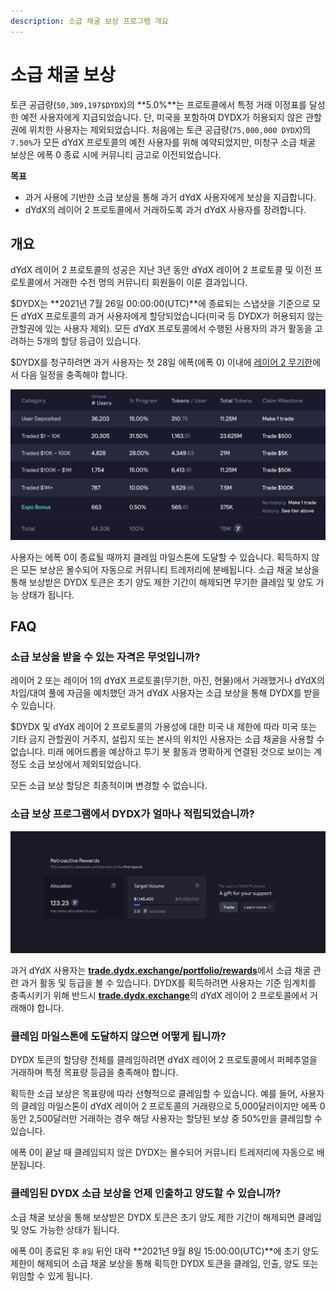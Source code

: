 ```yaml
---
description: 소급 채굴 보상 프로그램 개요
---
```


# 소급 채굴 보상

토큰 공급량(`50,309,197$DYDX`)의 **5.0%**는 프로토콜에서 특정 거래 이정표를 달성한 예전 사용자에게 지급되었습니다. 단, 미국을 포함하여 DYDX가 허용되지 않은 관할권에 위치한 사용자는 제외되었습니다. 처음에는 토큰 공급량(`75,000,000 DYDX`)의 `7.50%`가 모든 dYdX 프로토콜의 예전 사용자를 위해 예약되었지만, 미청구 소급 채굴 보상은 에폭 0 종료 시에 커뮤니티 금고로 이전되었습니다.

**목표**

* 과거 사용에 기반한 소급 보상을 통해 과거 dYdX 사용자에게 보상을 지급합니다.
* dYdX의 레이어 2 프로토콜에서 거래하도록 과거 dYdX 사용자를 장려합니다.

## 개요

dYdX 레이어 2 프로토콜의 성공은 지난 3년 동안 dYdX 레이어 2 프로토콜 및 이전 프로토콜에서 거래한 수천 명의 커뮤니티 회원들이 이룬 결과입니다.

$DYDX는 **2021년 7월 26일 00:00:00(UTC)**에 종료되는 스냅샷을 기준으로 모든 dYdX 프로토콜의 과거 사용자에게 할당되었습니다(미국 등 DYDX가 허용되지 않는 관할권에 있는 사용자 제외). 모든 dYdX 프로토콜에서 수행된 사용자의 과거 활동을 고려하는 5개의 할당 등급이 있습니다.

$DYDX를 청구하려면 과거 사용자는 첫 28일 에폭(에폭 0) 이내에 [레이어 2 무기한](https://trade.dydx.exchange)에서 다음 일정을 충족해야 합니다.

![](../.gitbook/assets/1-retroactive-buckets.png)

사용자는 에폭 0이 종료될 때까지 클레임 마일스톤에 도달할 수 있습니다. 획득하지 않은 모든 보상은 몰수되어 자동으로 커뮤니티 트레저리에 분배됩니다. 소급 채굴 보상을 통해 보상받은 DYDX 토큰은 초기 양도 제한 기간이 해제되면 무기한 클레임 및 양도 가능 상태가 됩니다.

## **FAQ**

### **소급 보상을 받을 수 있는 자격은 무엇입니까?**

레이어 2 또는 레이어 1의 dYdX 프로토콜(무기한, 마진, 현물)에서 거래했거나 dYdX의 차입/대여 풀에 자금을 예치했던 과거 dYdX 사용자는 소급 보상을 통해 DYDX를 받을 수 있습니다.

$DYDX 및 dYdX 레이어 2 프로토콜의 가용성에 대한 미국 내 제한에 따라 미국 또는 기타 금지 관할권이 거주지, 설립지 또는 본사의 위치인 사용자는 소급 채굴을 사용할 수 없습니다. 미래 에어드롭을 예상하고 투기 봇 활동과 명확하게 연결된 것으로 보이는 계정도 소급 보상에서 제외되었습니다.

모든 소급 보상 할당은 최종적이며 변경할 수 없습니다.

### 소급 보상 프로그램에서 DYDX가 얼마나 적립되었습니까?

![클레임 마일스톤 및 진행 상황 보기](../.gitbook/assets/1-retroactive-earn-view.png)

과거 dYdX 사용자는 [**trade.dydx.exchange/portfolio/rewards**](https://trade.dydx.exchange/portfolio/rewards)에서 소급 채굴 관련 과거 활동 및 등급을 볼 수 있습니다. DYDX를 획득하려면 사용자는 기준 임계치를 충족시키기 위해 반드시 [**trade.dydx.exchange**](https://trade.dydx.exchange/)의 dYdX 레이어 2 프로토콜에서 거래해야 합니다.

### 클레임 마일스톤에 도달하지 않으면 어떻게 됩니까?

DYDX 토큰의 할당량 전체를 클레임하려면 dYdX 레이어 2 프로토콜에서 퍼페추얼을 거래하며 특정 목표량 등급을 충족해야 합니다.

획득한 소급 보상은 목표량에 따라 선형적으로 클레임할 수 있습니다. 예를 들어, 사용자의 클레임 마일스톤이 dYdX 레이어 2 프로토콜의 거래량으로 5,000달러이지만 에폭 0 동안 2,500달러만 거래하는 경우 해당 사용자는 할당된 보상 중 50%만을 클레임할 수 있습니다.

에폭 0이 끝날 때 클레임되지 않은 DYDX는 몰수되어 커뮤니티 트레저리에 자동으로 배분됩니다.

### 클레임된 DYDX 소급 보상을 언제 인출하고 양도할 수 있습니까?

소급 채굴 보상을 통해 보상받은 DYDX 토큰은 초기 양도 제한 기간이 해제되면 클레임 및 양도 가능한 상태가 됩니다.

에폭 0이 종료된 후 `8일` 뒤인 대략 **2021년 9월 8일 15:00:00(UTC)**에 초기 양도 제한이 해제되어 소급 채굴 보상을 통해 획득한 DYDX 토큰을 클레임, 인출, 양도 또는 위임할 수 있게 됩니다.
